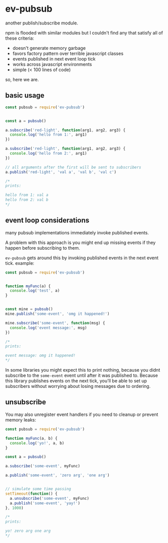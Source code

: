 # ev-pubsub

another publish/subscribe module.

npm is flooded with similar modules but I couldn't find any that satisfy all of these criteria:

* doesn't generate memory garbage
* favors factory pattern over terrible javascript classes
* events published in next event loop tick
* works across javascript environments
* simple (< 100 lines of code)

so, here we are.


## basic usage

```javascript
const pubsub = require('ev-pubsub')


const a = pubsub()

a.subscribe('red-light', function(arg1, arg2, arg3) {
  console.log('hello from 1:', arg1)
})

a.subscribe('red-light', function(arg1, arg2, arg3) {
  console.log('hello from 2:', arg1)
})

// all arguments after the first will be sent to subscribers
a.publish('red-light', 'val a', 'val b', 'val c')

/*
prints:

hello from 1: val a
hello from 2: val b
*/
```


## event loop considerations
many pubsub implementations immediately invoke published events.

A problem with this approach is you might end up missing events if they happen before subscribing to them.

`ev-pubsub` gets around this by invoking published events in the next event tick. example:

```javascript
const pubsub = require('ev-pubsub')


function myFunc(a) {
  console.log('test', a)
}


const mine = pubsub()
mine.publish('some-event', 'omg it happened!')

mine.subscribe('some-event', function(msg) {
  console.log('event message:', msg)
})

/*
prints:

event message: omg it happened!
*/
```

In some libraries you might expect this to print nothing, because you didnt subscribe to the
`some-event` event until after it was published to. Because this library publishes events on the
next tick, you'll be able to set up subscribers without worrying about losing messages due to ordering.


## unsubscribe

You may also unregister event handlers if you need to cleanup or prevent memory leaks:

```javascript
const pubsub = require('ev-pubsub')

function myFunc(a, b) {
  console.log('yo!', a, b)
}

const a = pubsub()

a.subscribe('some-event', myFunc)

a.publish('some-event', 'zero arg', 'one arg')


// simulate some time passing
setTimeout(function() {
  a.unsubscribe('some-event', myFunc)
  a.publish('some-event', 'yay!')
}, 1000)

/*
prints:

yo! zero arg one arg
*/
```

